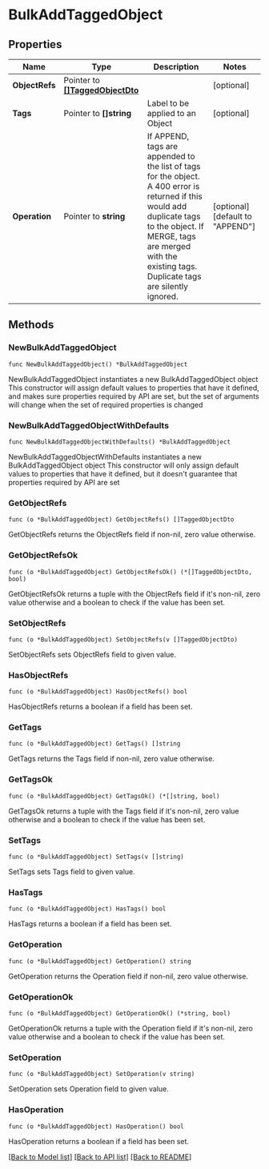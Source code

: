 # BulkAddTaggedObject

## Properties

Name | Type | Description | Notes
------------ | ------------- | ------------- | -------------
**ObjectRefs** | Pointer to [**[]TaggedObjectDto**](TaggedObjectDto.md) |  | [optional] 
**Tags** | Pointer to **[]string** | Label to be applied to an Object | [optional] 
**Operation** | Pointer to **string** | If APPEND, tags are appended to the list of tags for the object. A 400 error is returned if this would add duplicate tags to the object.  If MERGE, tags are merged with the existing tags. Duplicate tags are silently ignored. | [optional] [default to "APPEND"]

## Methods

### NewBulkAddTaggedObject

`func NewBulkAddTaggedObject() *BulkAddTaggedObject`

NewBulkAddTaggedObject instantiates a new BulkAddTaggedObject object
This constructor will assign default values to properties that have it defined,
and makes sure properties required by API are set, but the set of arguments
will change when the set of required properties is changed

### NewBulkAddTaggedObjectWithDefaults

`func NewBulkAddTaggedObjectWithDefaults() *BulkAddTaggedObject`

NewBulkAddTaggedObjectWithDefaults instantiates a new BulkAddTaggedObject object
This constructor will only assign default values to properties that have it defined,
but it doesn't guarantee that properties required by API are set

### GetObjectRefs

`func (o *BulkAddTaggedObject) GetObjectRefs() []TaggedObjectDto`

GetObjectRefs returns the ObjectRefs field if non-nil, zero value otherwise.

### GetObjectRefsOk

`func (o *BulkAddTaggedObject) GetObjectRefsOk() (*[]TaggedObjectDto, bool)`

GetObjectRefsOk returns a tuple with the ObjectRefs field if it's non-nil, zero value otherwise
and a boolean to check if the value has been set.

### SetObjectRefs

`func (o *BulkAddTaggedObject) SetObjectRefs(v []TaggedObjectDto)`

SetObjectRefs sets ObjectRefs field to given value.

### HasObjectRefs

`func (o *BulkAddTaggedObject) HasObjectRefs() bool`

HasObjectRefs returns a boolean if a field has been set.

### GetTags

`func (o *BulkAddTaggedObject) GetTags() []string`

GetTags returns the Tags field if non-nil, zero value otherwise.

### GetTagsOk

`func (o *BulkAddTaggedObject) GetTagsOk() (*[]string, bool)`

GetTagsOk returns a tuple with the Tags field if it's non-nil, zero value otherwise
and a boolean to check if the value has been set.

### SetTags

`func (o *BulkAddTaggedObject) SetTags(v []string)`

SetTags sets Tags field to given value.

### HasTags

`func (o *BulkAddTaggedObject) HasTags() bool`

HasTags returns a boolean if a field has been set.

### GetOperation

`func (o *BulkAddTaggedObject) GetOperation() string`

GetOperation returns the Operation field if non-nil, zero value otherwise.

### GetOperationOk

`func (o *BulkAddTaggedObject) GetOperationOk() (*string, bool)`

GetOperationOk returns a tuple with the Operation field if it's non-nil, zero value otherwise
and a boolean to check if the value has been set.

### SetOperation

`func (o *BulkAddTaggedObject) SetOperation(v string)`

SetOperation sets Operation field to given value.

### HasOperation

`func (o *BulkAddTaggedObject) HasOperation() bool`

HasOperation returns a boolean if a field has been set.


[[Back to Model list]](../README.md#documentation-for-models) [[Back to API list]](../README.md#documentation-for-api-endpoints) [[Back to README]](../README.md)



